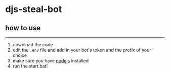 # djs-steal-bot
## how to use
****
1) download the code
2) edit the `.env` file and add in your bot's token and the prefix of your choice
3) make sure you have [nodejs](https://nodejs.org/en/) installed
4) run the start.bat!
